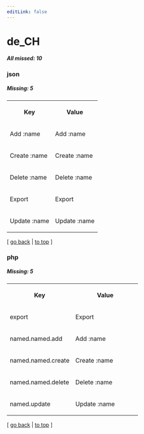 ```yaml
---
editLink: false
---
```


# de_CH

##### All missed: 10


### json

##### Missing: 5

<table width="100%">
<tr><th width="50%">

Key

</th><th width="50%">

Value

</th></tr>
<tr><td width="50%">

Add :name

</td><td width="50%">

Add :name

</td></tr>
<tr><td width="50%">

Create :name

</td><td width="50%">

Create :name

</td></tr>
<tr><td width="50%">

Delete :name

</td><td width="50%">

Delete :name

</td></tr>
<tr><td width="50%">

Export

</td><td width="50%">

Export

</td></tr>
<tr><td width="50%">

Update :name

</td><td width="50%">

Update :name

</td></tr>
</table>

[ [go back](../status.md) | [to top](#) ]



### php

##### Missing: 5

<table width="100%">
<tr><th width="50%">

Key

</th><th width="50%">

Value

</th></tr>
<tr><td width="50%">

export

</td><td width="50%">

Export

</td></tr>
<tr><td width="50%">

named.named.add

</td><td width="50%">

Add :name

</td></tr>
<tr><td width="50%">

named.named.create

</td><td width="50%">

Create :name

</td></tr>
<tr><td width="50%">

named.named.delete

</td><td width="50%">

Delete :name

</td></tr>
<tr><td width="50%">

named.update

</td><td width="50%">

Update :name

</td></tr>
</table>

[ [go back](../status.md) | [to top](#) ]

